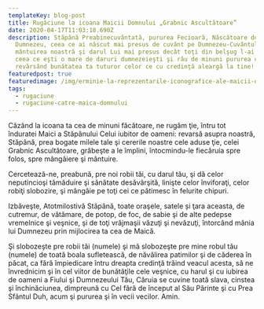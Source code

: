 ```yaml
---
templateKey: blog-post
title: Rugăciune la icoana Maicii Domnului „Grabnic Ascultătoare”
date: 2020-04-17T11:03:18.690Z
description: Stăpână Preabinecuvântată, pururea Fecioară, Născătoare de
  Dumnezeu, ceea ce ai născut mai presus de cuvânt pe Dumnezeu-Cuvântul spre
  mântuirea noastră şi darul Lui mai presus decât toţi din belşug l-ai primit,
  ceea ce eşti o mare de daruri dumnezeieşti şi râu de minuni pururea curgător,
  revărsând bunătatea ta tuturor celor ce cu credinţă aleargă la tine!
featuredpost: true
featuredimage: /img/erminie-la-reprezentarile-iconografice-ale-maicii-domnului-11324.jpg
tags:
  - rugaciune
  - rugaciune-catre-maica-domnului
---
```



Căzând la icoana ta cea de minuni făcătoare, ne rugăm ţie, întru tot înduratei Maici a Stăpânului Celui iubitor de oameni: revarsă asupra noastră, Stăpână, prea bogate milele tale şi cererile noastre cele aduse ţie, celei Grabnic Ascultătoare, grăbeşte a le împlini, întocmindu-le fiecăruia spre folos, spre mângâiere şi mântuire.

Cercetează-ne, preabună, pre noi robii tăi, cu darul tău, şi dă celor neputincioşi tămăduire şi sănătate desăvârşită, linişte celor înviforaţi, celor robiţi slobozire, şi mângâie pe toţi cei ce pătimesc în felurite chipuri.

Izbăveşte, Atotmilostivă Stăpână, toate oraşele, satele și ţara aceasta, de cutremur, de vătămare, de potop, de foc, de sabie şi de alte pedepse vremelnice şi veşnice, şi de toţi vrăjmaşii văzuţi şi nevăzuţi, întorcând mânia lui Dumnezeu prin mijlocirea ta cea de Maică.

Şi slobozeşte pre robii tăi (numele) şi mă slobozeşte pre mine robul tău (numele) de toată boala sufletească, de năvălirea patimilor şi de căderea în păcat, ca fără împiedicare întru dreapta credinţă trăind veacul acesta, să ne învrednicim şi în cel viitor de bunătăţile cele veşnice, cu harul şi cu iubirea de oameni a Fiului şi Dumnezeului Tău, Căruia se cuvine toată slava, cinstea şi închinăciunea, dimpreună cu Cel fără de început al Său Părinte şi cu Prea Sfântul Duh, acum şi pururea şi în vecii vecilor. Amin.